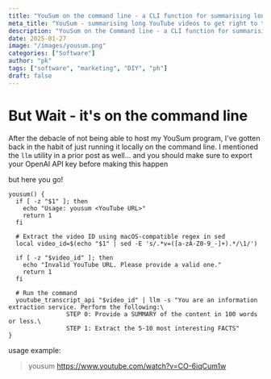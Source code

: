 ```yaml
---
title: "YouSum on the command line - a CLI function for summarising long YouTube videos to get right to the point!"
meta_title: "YouSum - summarising long YouTube videos to get right to the point!"
description: "YouSum on the Command line - a CLI function for summarising long YouTube videos to get right to the point!"
date: 2025-01-27
image: "/images/yousum.png"
categories: ["Software"]
author: "pk"
tags: ["software", "marketing", "DIY", "ph"]
draft: false
---
```


# But Wait - it's on the command line

After the debacle of not being able to host my YouSum program, I've gotten back in the habit
of just running it locally on the command line. I mentioned the `llm` utility in a prior
post as well... and you should make sure to export your OpenAI API key before making this happen

but here you go!

```
yousum() {
  if [ -z "$1" ]; then
    echo "Usage: yousum <YouTube URL>"
    return 1
  fi

  # Extract the video ID using macOS-compatible regex in sed
  local video_id=$(echo "$1" | sed -E 's/.*v=([a-zA-Z0-9_-]+).*/\1/')

  if [ -z "$video_id" ]; then
    echo "Invalid YouTube URL. Please provide a valid one."
    return 1
  fi

  # Run the command
  youtube_transcript_api "$video_id" | llm -s "You are an information extraction service. Perform the following:\
                STEP 0: Provide a SUMMARY of the content in 100 words or less.\
                STEP 1: Extract the 5-10 most interesting FACTS"
}
```

usage example: 
> yousum https://www.youtube.com/watch?v=CO-6iqCum1w

